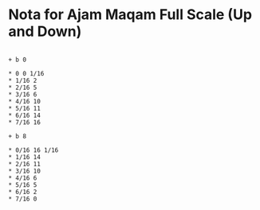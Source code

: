 # Nota for Ajam Maqam Full Scale (Up and Down)

```scenario oscilla

+ b 0

* 0 0 1/16
* 1/16 2
* 2/16 5
* 3/16 6
* 4/16 10
* 5/16 11
* 6/16 14
* 7/16 16

+ b 8

* 0/16 16 1/16
* 1/16 14
* 2/16 11
* 3/16 10
* 4/16 6
* 5/16 5
* 6/16 2
* 7/16 0

```
